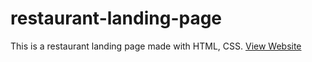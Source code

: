 # restaurant-landing-page
This is a restaurant landing page made with HTML, CSS.
[View Website](https://ramankarki.github.io/restaurantLandingPage/)
